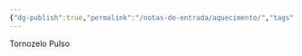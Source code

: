 ```yaml
---
{"dg-publish":true,"permalink":"/notas-de-entrada/aquecimento/","tags":["nota🔹"],"updated":"2024-03-09T03:09:18.407-03:00"}
---
```



Tornozelo
Pulso